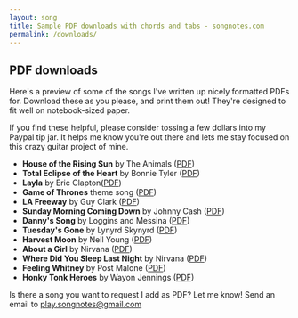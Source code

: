 ```yaml
---
layout: song
title: Sample PDF downloads with chords and tabs - songnotes.com
permalink: /downloads/
---
```


## PDF downloads

Here's a preview of some of the songs I've written up nicely formatted PDFs for. Download these as you please, and print them out! They're designed to fit well on notebook-sized paper.

If you find these helpful, please consider tossing a few dollars into my Paypal tip jar. It helps me know you're out there and lets me stay focused on this crazy guitar project of mine.

<ul>
  <li><strong>House of the Rising Sun</strong> by The Animals (<a href="/printables/[Animals] House of the Rising Sun.pdf">PDF</a>)</li>
  <li><strong>Total Eclipse of the Heart</strong> by Bonnie Tyler (<a href="/printables/[Bonnie Tyler] Total Eclipse of the Heart.pdf">PDF</a>)</li>
  <li><strong>Layla</strong> by Eric Clapton(<a href="/printables/[Eric Clapton] Layla.pdf">PDF</a>)</li>
  <li><strong>Game of Thrones</strong> theme song (<a href="/printables/[Game of Thrones] Theme Song.pdf">PDF</a>)</li>
  <li><strong>LA Freeway</strong> by Guy Clark (<a href="/printables/[Guy Clark] L.A. Freeway.pdf">PDF</a>)</li>
  <li><strong>Sunday Morning Coming Down</strong> by Johnny Cash (<a href="/printables/[Johnny Cash] Sunday Morning Coming Down.pdf">PDF</a>)</li>
  <li><strong>Danny's Song</strong> by Loggins and Messina (<a href="/printables/[Loggins and Messina] Dannys Song.pdf">PDF</a>)</li>
  <li><strong>Tuesday's Gone</strong> by Lynyrd Skynyrd (<a href="/printables/[Lynyrd Skynyrd] Tuesdays Gone.pdf">PDF</a>)</li>
  <li><strong>Harvest Moon</strong> by Neil Young (<a href="/printables/[Neil Young] Harvest Moon.pdf">PDF</a>)</li>
  <li><strong>About a Girl</strong> by Nirvana (<a href="/printables/[Nirvana] About a Girl.pdf">PDF</a>)</li>
  <li><strong>Where Did You Sleep Last Night</strong> by Nirvana (<a href="/printables/[Nirvana] Where Did You Sleep Last Night.pdf">PDF</a>)</li>
  <li><strong>Feeling Whitney</strong> by Post Malone (<a href="/printables/[Post Malone] Feeling Whitney.pdf">PDF</a>)</li>
  <li><strong>Honky Tonk Heroes</strong> by Wayon Jennings (<a href="/printables/[Waylon Jennings] Honky Tonk Heroes.pdf">PDF</a>)</li>
</ul>

Is there a song you want to request I add as PDF? Let me know! Send an email to play.songnotes@gmail.com
